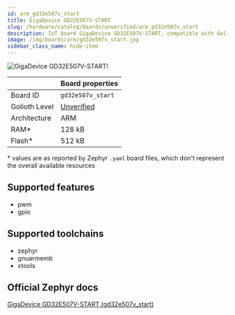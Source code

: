 ```yaml
---
id: arm_gd32e507v_start
title: GigaDevice GD32E507V-START
slug: /hardware/catalog/boards/unverified/arm_gd32e507v_start
description: IoT board GigaDevice GD32E507V-START, compatible with Golioth at unverified level.
image: /img/boards/arm/gd32e507v_start.jpg
sidebar_class_name: hide-item
---
```


[//]: # (This is an auto-generated file, do not edit! Changes to it will be lost upon re-generation)

![GigaDevice GD32E507V-START!](/img/boards/arm/gd32e507v_start.jpg "GigaDevice GD32E507V-START")

|                | Board properties     |
| -------------  | -------------------- |
| Board ID       | `gd32e507v_start` |
| Golioth Level  | [Unverified](/hardware#unverified-boards) |
| Architecture   | ARM |
| RAM*           | 128 kB |
| Flash*         | 512 kB |

\* values are as reported by Zephyr `.yaml` board files, which don't represent the overall available resources



## Supported features

* pwm
* gpio

## Supported toolchains

* zephyr
* gnuarmemb
* xtools

## Official Zephyr docs

[GigaDevice GD32E507V-START (gd32e507v_start)](https://docs.zephyrproject.org/latest/boards/arm/gd32e507v_start/doc/index.html)

